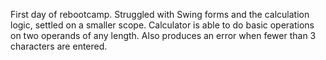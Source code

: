 First day of rebootcamp. Struggled with Swing forms and the calculation logic, settled on a smaller scope.
Calculator is able to do basic operations on two operands of any length. Also produces an error when fewer than 3 characters are entered.
